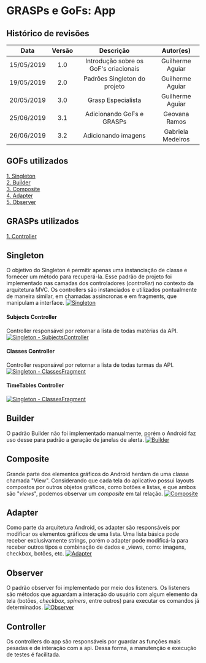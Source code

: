 # GRASPs e GoFs: App

## Histórico de revisões
|   Data   |  Versão  |        Descrição       |          Autor(es)          |
|:--------:|:--------:|:----------------------:|:---------------------------:|
| 15/05/2019  | 1.0   | Introdução sobre os GoF's criacionais  |  Guilherme Aguiar|
| 19/05/2019  | 2.0   | Padrões Singleton do projeto  |  Guilherme Aguiar|
| 20/05/2019  | 3.0   | Grasp Especialista  |  Guilherme Aguiar|
| 25/06/2019  | 3.1   | Adicionando GoFs e GRASPs  |  Geovana Ramos |
| 26/06/2019  | 3.2   | Adicionando imagens  |  Gabriela Medeiros|

## GOFs utilizados
[1. Singleton](#singleton-) <br>
[2. Builder](#builder) <br>
[3. Composite](#composite) <br>
[4. Adapter](#adapter) <br>
[5. Observer](#observer) <br>

## GRASPs utilizados
[1. Controller](#controller) <br>


## Singleton
O objetivo do Singleton é permitir apenas uma instanciação de classe e fornecer um método para recuperá-la.
Esse padrão de projeto foi implementado nas camadas dos controladores (_controller_) no contexto da arquitetura MVC. Os controllers são instanciados e utilizados pontualmente de maneira similar, em chamadas assíncronas e em fragments, que manipulam a interface.
[![Singleton](img/singleton10.png)](img/singleton10.png)


#### Subjects Controller
Controller responsável por retornar a lista de todas matérias da API.
[![Singleton - SubjectsController](img/singleton_1.png)](img/singleton_1.png)

#### Classes Controller
Controller responsável por retornar a lista de todas turmas da API.
[![Singleton - ClassesFragment](img/singleton_2.png)](img/singleton_2.png)

#### TimeTables Controller
[![Singleton - ClassesFragment](img/singleton_3.png)](img/singleton_3.png)

## Builder
O padrão Builder não foi implementado manualmente, porém o Android faz uso desse para padrão a geração de janelas de alerta.
[![Builder](img/builder1.gif)](img/builder1.gif)

## Composite
Grande parte dos elementos gráficos do Android herdam de uma classe chamada "View". Considerando que cada tela do aplicativo possui layouts compostos por outros objetos gráficos, como botões e listas, e que ambos são "_views_", podemos observar um _composite_ em tal relação.
[![Composite](img/composite1.png)](img/composite1.png)

## Adapter
Como parte da arquitetura Android, os adapter são responsáveis por modificar os elementos gráficos de uma lista. Uma lista básica pode receber exclusivamente strings, porém o adapter pode modificá-la para receber outros tipos e combinação de dados e _views, como: imagens, checkbox, botões, etc.
[![Adapter](img/adapter1.png)](img/adapter1.png)

## Observer
O padrão observer foi implementado por meio dos listeners. Os listeners são métodos que aguardam a interação do usuário com algum elemento da tela (botões, _checkbox_, _spiners_, entre outros) para executar os comandos já determinados.
[![Observer](img/observer1.jpg)](img/observer1.jpg)

## Controller
Os controllers do app são responsáveis por guardar as funções mais pesadas e de interação com a api. Dessa forma, a manutenção e execução de testes é facilitada.
